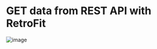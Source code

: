 # GET data from REST API with RetroFit
![image](https://user-images.githubusercontent.com/88439222/230519089-44ed4564-20dd-406b-95be-98fefa7d97b7.png)
